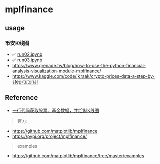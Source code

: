 # mplfinance

## usage

### 币安K线图

- ✅ [run02.ipynb](./src/run02.ipynb)
- ✅ [run03.ipynb](./src/run03.ipynb)
- <https://www.grenade.tw/blog/how-to-use-the-python-financial-analysis-visualization-module-mplfinance/>
- <https://www.kaggle.com/code/jkraak/crypto-prices-data-a-step-by-step-tutorial>

## Reference

- [一行代码获取股票、基金数据，并绘制K线图](https://cloud.tencent.com/developer/article/2144798)

> 官方:

- <https://github.com/matplotlib/mplfinance>
- <https://pypi.org/project/mplfinance/>

> examples

- <https://github.com/matplotlib/mplfinance/tree/master/examples>
